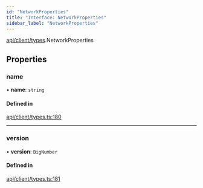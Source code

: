 ```yaml
---
id: "NetworkProperties"
title: "Interface: NetworkProperties"
sidebar_label: "NetworkProperties"
---
```


[api/client/types](../../../../../modules/API/Client/Types/Types.md).NetworkProperties

## Properties

### name

• **name**: `string`

#### Defined in

[api/client/types.ts:180](https://github.com/PolymeshAssociation/polymesh-sdk/blob/978e4ded6/src/api/client/types.ts#L180)

___

### version

• **version**: `BigNumber`

#### Defined in

[api/client/types.ts:181](https://github.com/PolymeshAssociation/polymesh-sdk/blob/978e4ded6/src/api/client/types.ts#L181)
